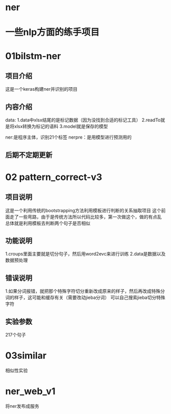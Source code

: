# ner
# 一些nlp方面的练手项目

# 01bilstm-ner
## 项目介绍
这是一个keras构建ner并识别的项目
## 内容介绍
data:
1.data中xlsx结尾的是标记数据（因为没找到合适的标记工具）
2.readTo就是将xlsx转换为标记的语料
3.model就是保存的模型

ner:是程序主体，识别21个标签
nerpre：是用模型进行预测用的
## 后期不定期更新

# 02 pattern_correct-v3
## 项目说明
这是一个利用传统的bootstrapping方法利用模板进行判断的关系抽取项目
这个前面走了一些弯路，由于是传统方法所以代码比较多，第一次做这个，做的有点乱
总体就是利用模板去判断两个句子是否相似
## 功能说明
1.croups里面主要就是切分句子，然后用word2evc来进行训练
2.data是数据以及数据预处理
## 错误说明
1.如果分词报错，就把那个特殊字符切分重新改成原来的样子，然后再改成特殊分词的样子，这可能和缓存有关（需要改动jieba分词）
可以自己搜索jieba切分特殊字符
## 实验参数
217个句子

# 03similar
相似性实验

# ner_web_v1
将ner发布成服务











